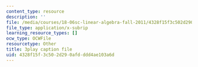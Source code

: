 ```yaml
---
content_type: resource
description: ''
file: /media/courses/18-06sc-linear-algebra-fall-2011/4328f15f3c502d290afdddd4ae103a6d_2uDvRUowBzg.srt
file_type: application/x-subrip
learning_resource_types: []
ocw_type: OCWFile
resourcetype: Other
title: 3play caption file
uid: 4328f15f-3c50-2d29-0afd-ddd4ae103a6d
---
```

